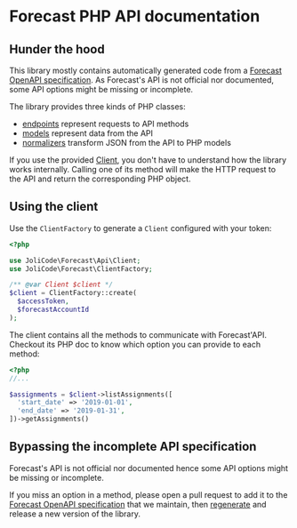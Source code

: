# Forecast PHP API documentation

## Hunder the hood

This library mostly contains automatically generated code from a
[Forecast OpenAPI specification](../Resources/forecast-openapi-v3.yaml). As
Forecast's API is not official nor documented, some API options might be
missing or incomplete.

The library provides three kinds of PHP classes:

 * [endpoints](generated/Endpoint/) represent requests to API methods
 * [models](generated/Model) represent data from the API
 * [normalizers](generated/Normalizer) transform JSON from the API to PHP models

If you use the provided [Client](generated/Client.php), you don't have to
understand how the library works internally. Calling one of its method will
make the HTTP request to the API and return the corresponding PHP object.

## Using the client

Use the `ClientFactory` to generate a `Client` configured with your token:

```php
<?php

use JoliCode\Forecast\Api\Client;
use JoliCode\Forecast\ClientFactory;

/** @var Client $client */
$client = ClientFactory::create(
  $accessToken,
  $forecastAccountId
);
```

The client contains all the methods to communicate with Forecast'API. Checkout its
PHP doc to know which option you can provide to each method:

```php
<?php
//...

$assignments = $client->listAssignments([
  'start_date' => '2019-01-01',
  'end_date' => '2019-01-31',
])->getAssignments()
```

## Bypassing the incomplete API specification

Forecast's API is not official nor documented hence some API options might be
missing or incomplete.

If you miss an option in a method, please open a pull request to add it to
the [Forecast OpenAPI specification](Resources/forecast-openapi-v3.yaml) that
we maintain, then [regenerate](updating-sdk.md) and release a new version of
the library.
